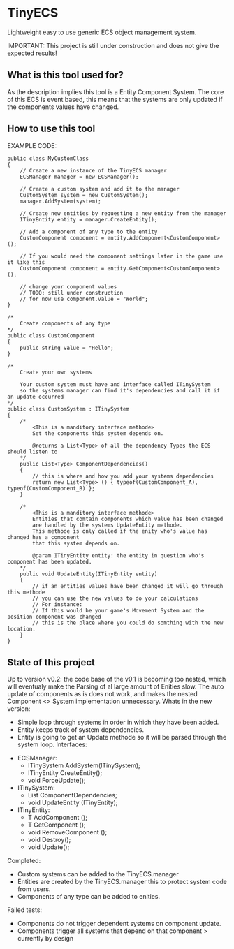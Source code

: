 # TinyECS
Lightweight easy to use generic ECS object management system.

IMPORTANT: This project is still under construction and does not give the expected results!

What is this tool used for?
--
As the description implies this tool is a Entity Component System. 
The core of this ECS is event based, this means that the systems are only updated if the components values have changed.


How to use this tool
--
EXAMPLE CODE:

    public class MyCustomClass
    {
        // Create a new instance of the TinyECS manager
        ECSManager manager = new ECSManager();

        // Create a custom system and add it to the manager
        CustomSystem system = new CustomSystem();
        manager.AddSystem(system);

        // Create new entities by requesting a new entity from the manager
        ITinyEntity entity = manager.CreateEntity();
        
        // Add a component of any type to the entity
        CustomComponent component = entity.AddComponent<CustomComponent>();
       
        // If you would need the component settings later in the game use it like this
        CustomComponent component = entity.GetComponent<CustomComponent>();
        
        // change your component values
        // TODO: still under construction
        // for now use component.value = "World";
    }

    /*
        Create components of any type
    */
    public class CustomComponent
    {
        public string value = "Hello";
    }

    /*
        Create your own systems
        
        Your custom system must have and interface called ITinySystem
        so the systems manager can find it's dependencies and call it if an update occurred
    */
    public class CustomSystem : ITinySystem
    {
        /*
            <This is a manditory interface methode>
            Set the components this system depends on.
            
            @returns a List<Type> of all the dependency Types the ECS should listen to
        */
        public List<Type> ComponentDependencies()
        {
            // this is where and how you add your systems dependencies
            return new List<Type> () { typeof(CustomComponent_A), typeof(CustomComponent_B) };
        }

        /* 
            <This is a manditory interface methode>
            Entities that comtain components which value has been changed 
            are handled by the systems UpdateEntity methode.
            This methode is only called if the enity who's value has changed has a component
            that this system depends on.

            @param ITinyEntity entity: the entity in question who's component has been updated.
        */
        public void UpdateEntity(ITinyEntity entity)
        {
            // if an entities values have been changed it will go through this methode
            // you can use the new values to do your calculations
            // For instance:
            // If this would be your game's Movement System and the position component was changed
            // this is the place where you could do somthing with the new location.
        }
    }

State of this project
--
Up to version v0.2: the code base of the v0.1 is becoming too nested, which will eventualy make the Parsing of al large amount of Enities slow.
The auto update of components as is does not work, and makes the nested Component <> System implementation unnecessary.
Whats in the new version:
- Simple loop through systems in order in which they have been added.
- Entity keeps track of system dependencies.
- Entity is going to get an Update methode so it will be parsed through the system loop.
Interfaces:
+ ECSManager:
   - ITinySystem AddSystem(ITinySystem);
   - ITinyEntity CreateEntity();
   - void ForceUpdate();
+ ITinySystem:
   - List<Type> ComponentDependencies;
   - void UpdateEntity (ITinyEntity);
+ ITinyEntity:
   - T AddComponent<T> ();
   - T GetComponent<T> ();
   - void RemoveComponent<T> ();
   - void Destroy();
   - void Update();

Completed:
- Custom systems can be added to the TinyECS.manager
- Entities are created by the TinyECS.manager this to protect system code from users.
- Components of any type can be added to enities.

Failed tests:
- Components do not trigger dependent systems on component update.
- Components trigger all systems that depend on that component > currently by design

